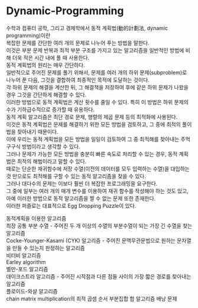 # Dynamic-Programming

수학과 컴퓨터 공학, 그리고 경제학에서 동적 계획법(動的計劃法, dynamic programming)이란  
복잡한 문제를 간단한 여러 개의 문제로 나누어 푸는 방법을 말한다.  
이것은 부분 문제 반복과 최적 부분 구조를 가지고 있는 알고리즘을 일반적인 방법에 비해 더욱 적은 시간 내에 풀 때 사용한다.  
동적 계획법의 원리는 매우 간단하다.  
일반적으로 주어진 문제를 풀기 위해서, 문제를 여러 개의 하위 문제(subproblem)로 나누어 푼 다음, 그것을 결합하여 최종적인 목적에 도달하는 것이다.  
각 하위 문제의 해결을 계산한 뒤, 그 해결책을 저장하여 후에 같은 하위 문제가 나왔을 경우 그것을 간단하게 해결할 수 있다.  
이러한 방법으로 동적 계획법은 계산 횟수를 줄일 수 있다. 특히 이 방법은 하위 문제의 수가 기하급수적으로 증가할 때 유용하다.  
동적 계획 알고리즘은 최단 경로 문제, 행렬의 제곱 문제 등의 최적화에 사용된다.  
이것은 동적 계획법은 문제를 해결하기 위한 모든 방법을 검토하고, 그 중에 최적의 풀이법을 찾아내기 때문이다.  
이에 우리는 동적 계획법을 모든 방법을 일일이 검토하여 그 중 최적해를 찾아내는 주먹구구식 방법이라고 생각할 수 있다.  
그러나 문제가 가능한 모든 방법을 충분히 빠른 속도로 처리할 수 있는 경우, 동적 계획법은 최적의 해법이라고 말할 수 있다.  
때로는 단순한 재귀함수에 저장 수열(이전의 데이터를 모두 입력하는 수열)을 대입하는 것 만으로도 최적해를 구할 수 있는 동적 알고리즘을 찾을 수 있다.  
그러나 대다수의 문제는 이보다 훨씬 더 복잡한 프로그래밍을 요구한다.  
그 중에 일부는 여러 개의 매개 변수를 이용하여 재귀 함수를 작성해야 하는 것도 있고, 아예 이러한 방법으로 동적 알고리즘을 짤 수 없는 문제 또한 존재한다.  
이러한 퍼즐로는 대표적으로 Egg Dropping Puzzle이 있다.  
  
동적계획을 이용한 알고리즘  
최장 공통 부분 수열 - 주어진 두 개 이상의 수열의 부분수열이 되는 가장 긴 수열을 찾는 알고리즘  
Cocke-Younger-Kasami (CYK) 알고리즘 - 주어진 문맥무관문법으로 원하는 문자열을 만들 수 있는지 판정하는 알고리즘  
비터비 알고리즘  
Earley algorithm  
벨만-포드 알고리즘  
데이크스트라 알고리즘 - 주어진 시작점과 다른 점들 사이의 가장 짧은 경로를 찾아내는 알고리즘  
플로이드-와샬 알고리즘  
chain matrix multiplication의 최적 곱셈 순서 
부분집합 합 알고리즘 
배낭 문제 
  
